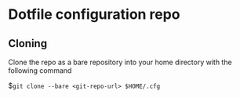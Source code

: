 # Dotfile configuration repo

## Cloning
Clone the repo as a bare repository into your home directory with the following command

$```git clone --bare <git-repo-url> $HOME/.cfg```
